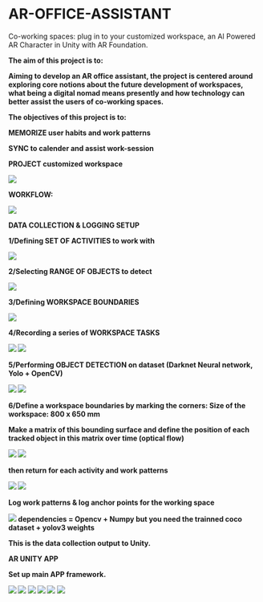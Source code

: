 # AR-OFFICE-ASSISTANT
Co-working spaces: plug in to your customized workspace,
an AI Powered AR Character in Unity with AR Foundation.

<B>The aim of this project is to:<B>

Aiming to develop an AR office assistant, the project is centered around exploring core notions about the future development of workspaces, what being a digital nomad means presently and how technology can better assist the users of co-working spaces.


<B>The objectives of this project is to:<B>

MEMORIZE user habits and work patterns

SYNC to calender and assist work-session

PROJECT customized workspace

![](images/3.png)

<B>WORKFLOW:<B>

![](images/FLOW.jpg)

<B>DATA COLLECTION & LOGGING SETUP<B>

1/Defining SET OF ACTIVITIES to work with

![](images/activities.jpg)

2/Selecting RANGE OF OBJECTS to detect

![](images/dataset.jpg)

3/Defining WORKSPACE BOUNDARIES

![](images/defining%20space.jpg)

4/Recording a series of WORKSPACE TASKS

![](images/raw1.gif) ![](images/raw4.gif)

5/Performing OBJECT DETECTION on dataset (Darknet Neural network, Yolo + OpenCV)

![](images/od1.gif) ![](images/od4.gif)

6/Define a workspace boundaries by marking the corners:
Size of the workspace: 800 x 650 mm 

Make a matrix of this bounding surface and define the position of each tracked object in this matrix over time (optical flow)

![](images/of2.gif) ![](images/of3.gif) 

then return for each activity and work patterns 

![](images/of1.gif) ![](images/5.png)

Log work patterns & log anchor points for the working space

![](images/1.jpg)
dependencies = Opencv + Numpy 
but you need the trainned coco dataset + yolov3 weights

This is the data collection output to Unity. 


<B> AR UNITY APP <B>

Set up main APP framework.

![](images/AR.jpg)
![](images/Optical%20flow%20homography.jpg)
![](images/IBM%20cloud.jpg)
![](images/8.png)
![](images/8.gif)
![](images/unity1.gif)
